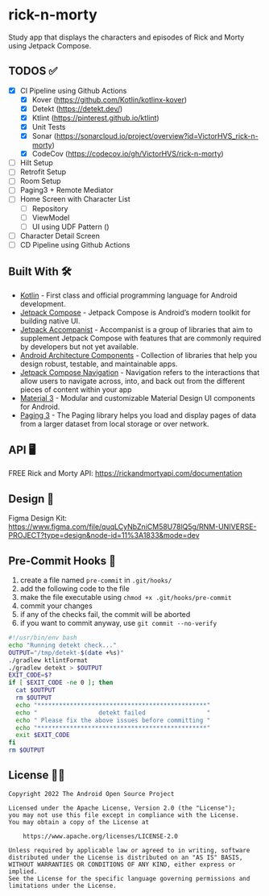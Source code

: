 # rick-n-morty
Study app that displays the characters and episodes of Rick and Morty using Jetpack Compose.

## TODOS ✅
- [x] CI Pipeline using Github Actions
  - [x] Kover (https://github.com/Kotlin/kotlinx-kover)
  - [x] Detekt (https://detekt.dev/)
  - [x] Ktlint (https://pinterest.github.io/ktlint)
  - [x] Unit Tests
  - [x] Sonar (https://sonarcloud.io/project/overview?id=VictorHVS_rick-n-morty)
  - [x] CodeCov (https://codecov.io/gh/VictorHVS/rick-n-morty)
- [ ] Hilt Setup
- [ ] Retrofit Setup
- [ ] Room Setup
- [ ] Paging3 + Remote Mediator
- [ ] Home Screen with Character List
  - [ ] Repository
  - [ ] ViewModel
  - [ ] UI using UDF Pattern ()
- [ ] Character Detail Screen
- [ ] CD Pipeline using Github Actions

## Built With 🛠
- [Kotlin](https://kotlinlang.org/) - First class and official programming language for Android development.
- [Jetpack Compose](https://developer.android.com/jetpack/compose) - Jetpack Compose is Android’s modern toolkit for building native UI.
- [Jetpack Accompanist](https://google.github.io/accompanist/) - Accompanist is a group of libraries that aim to supplement Jetpack Compose with features that are commonly required by developers but not yet available.
- [Android Architecture Components](https://developer.android.com/topic/libraries/architecture) - Collection of libraries that help you design robust, testable, and maintainable apps.
- [Jetpack Compose Navigation](https://developer.android.com/jetpack/compose/navigation) - Navigation refers to the interactions that allow users to navigate across, into, and back out from the different pieces of content within your app
- [Material 3](https://developer.android.com/reference/kotlin/androidx/compose/material3/package-summary.html) - Modular and customizable Material Design UI components for Android.
- [Paging 3](https://developer.android.com/topic/libraries/architecture/paging/v3-overview) - The Paging library helps you load and display pages of data from a larger dataset from local storage or over network.

## API 🖥️
FREE Rick and Morty API: https://rickandmortyapi.com/documentation

## Design 🎨
Figma Design Kit: https://www.figma.com/file/quqLCyNbZniCM58U78lQ5g/RNM-UNIVERSE-PROJECT?type=design&node-id=11%3A1833&mode=dev

## Pre-Commit Hooks 🎣
1. create a file named `pre-commit` in `.git/hooks/`
2. add the following code to the file
3. make the file executable using `chmod +x .git/hooks/pre-commit`
4. commit your changes
5. if any of the checks fail, the commit will be aborted
6. if you want to commit anyway, use `git commit --no-verify`
``` bash
#!/usr/bin/env bash
echo "Running detekt check..."
OUTPUT="/tmp/detekt-$(date +%s)"
./gradlew ktlintFormat
./gradlew detekt > $OUTPUT
EXIT_CODE=$?
if [ $EXIT_CODE -ne 0 ]; then
  cat $OUTPUT
  rm $OUTPUT
  echo "***********************************************"
  echo "                 detekt failed                 "
  echo " Please fix the above issues before committing "
  echo "***********************************************"
  exit $EXIT_CODE
fi
rm $OUTPUT
```

## License 👮‍♂️
```
Copyright 2022 The Android Open Source Project

Licensed under the Apache License, Version 2.0 (the "License");
you may not use this file except in compliance with the License.
You may obtain a copy of the License at

    https://www.apache.org/licenses/LICENSE-2.0

Unless required by applicable law or agreed to in writing, software
distributed under the License is distributed on an "AS IS" BASIS,
WITHOUT WARRANTIES OR CONDITIONS OF ANY KIND, either express or implied.
See the License for the specific language governing permissions and
limitations under the License.
```
